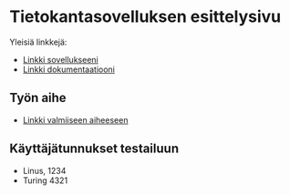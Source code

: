 # Tietokantasovelluksen esittelysivu

Yleisiä linkkejä:

* [Linkki sovellukseeni](http://leevihei.users.cs.helsinki.fi/muistilista/)
* [Linkki dokumentaatiooni](https://github.com/SovietLada/Tietokantaprojekti/blob/master/doc/dokumentaatio.pdf)

## Työn aihe

* [Linkki valmiiseen aiheeseen](http://advancedkittenry.github.io/suunnittelu_ja_tyoymparisto/aiheet/Muistilista.html)

## Käyttäjätunnukset testailuun

* Linus, 1234
* Turing 4321
